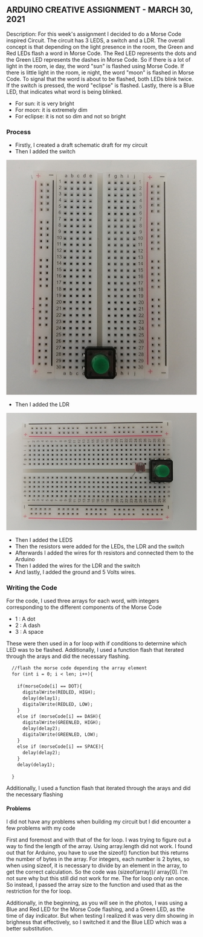 ## ARDUINO CREATIVE ASSIGNMENT - MARCH 30, 2021
Description: For this week's assignment I decided to do a Morse Code inspired Circuit. The circuit has 3 LEDS, a switch and a LDR. The overall concept is that 
depending on the light presence in the room, the Green and Red LEDs flash a word in Morse Code. The Red LED represents
the dots and the Green LED represents the dashes in Morse Code. So if there is a lot of light in the room, ie day, the word
"sun" is flashed using Morse Code. If there is little light in the room, ie night, the word "moon" is flashed in Morse Code.
To signal that the word is about to be flashed, both LEDs blink twice. If the switch is pressed, the word "eclipse" is flashed.
Lastly, there is a Blue LED, that indicates what word is being blinked.
 - For sun: it is very bright
 - For moon: it is extremely dim
 - For eclipse: it is not so dim and not so bright


### Process
 - Firstly, I created a draft schematic draft for my circuit
 - Then I added the switch

![](images/switch.jpg)

 - Then I added the LDR

![](images/LDR.jpg)

 - Then I added the LEDS
 - Then the resistors were added for the LEDs, the LDR and the switch
 - Afterwards I added the wires for th resistors and connected them to the Arduino
 - Then I added the wires for the LDR and the switch
 - And lastly, I added the ground and 5 Volts wires.
 
 ### Writing the Code
 For the code, I used three arrays for each word, with integers corresponding to the different components of the Morse Code
  - 1 : A dot
  - 2 : A dash
  - 3 : A space

These were then used in a for loop with if conditions to determine which LED was to be flashed. Additionally, I used a function flash that iterated through the arays and did the necessary flashing. 

````
  //flash the morse code depending the array element
  for (int i = 0; i < len; i++){
    
    if(morseCode[i] == DOT){
      digitalWrite(REDLED, HIGH);
      delay(delay1);
      digitalWrite(REDLED, LOW);
    }
    else if (morseCode[i] == DASH){
      digitalWrite(GREENLED, HIGH);
      delay(delay2);
      digitalWrite(GREENLED, LOW);      
    }
    else if (morseCode[i] == SPACE){
      delay(delay2);
    }
    delay(delay1);
    
  }
````

Additionally, I used a function flash that iterated through the arays and did the necessary flashing

#### Problems
I did not have any problems when building my circuit but I did encounter a few problems with my code

First and foremost and with that of the for loop. I was trying to figure out a way to find the length of 
the array. Using array.length did not work. I found out that for Arduino, you have to use the sizeof() function but this returns the number of bytes in the array.
For integers, each number is 2 bytes, so when using sizeof, it is necessary to divide by an element in the array, to get the correct calculation.
So the code was (sizeof(array))/ array[0]. I'm not sure why but this still did not work for me. The for loop only ran once. 
So instead, I passed the array size to the function and used that as the restriction for the for loop.

Additionally, in the beginning, as you will see in the photos, I was using a Blue and Red LED for the Morse Code flashing, and a 
Green LED, as the time of day indicator. But when testing I realized it was very dim showing in brighness that effectively,
so I switched it and the Blue LED which was a better substitution.
